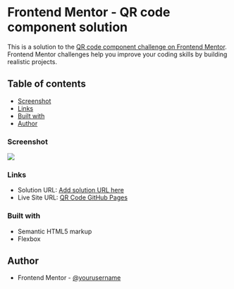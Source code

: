 # Frontend Mentor - QR code component solution

This is a solution to the [QR code component challenge on Frontend Mentor](https://www.frontendmentor.io/challenges/qr-code-component-iux_sIO_H). Frontend Mentor challenges help you improve your coding skills by building realistic projects.

## Table of contents

- [Screenshot](#screenshot)
- [Links](#links)
- [Built with](#built-with)
- [Author](#author)

### Screenshot

![](./screenshot.jpg)

### Links

- Solution URL: [Add solution URL here](https://www.frontendmentor.io/solutions/qr-code-component-main-using-html-and-css-927PJn8ID)
- Live Site URL: [QR Code GitHub Pages](https://aroyan.github.io/qr-code-frontendmentor/)

### Built with

- Semantic HTML5 markup
- Flexbox

## Author

- Frontend Mentor - [@yourusername](https://www.frontendmentor.io/profile/yourusername)
